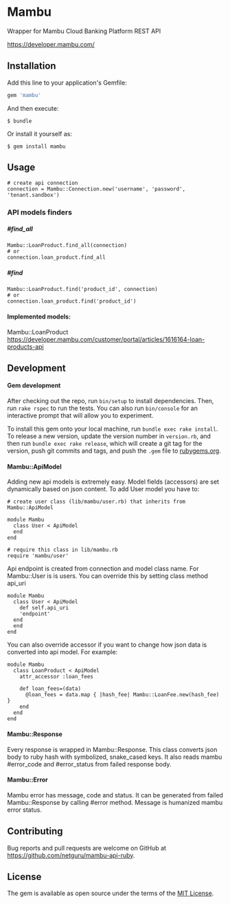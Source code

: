 # Mambu

Wrapper for Mambu Cloud Banking Platform REST API

https://developer.mambu.com/

## Installation

Add this line to your application's Gemfile:

```ruby
gem 'mambu'
```

And then execute:

    $ bundle

Or install it yourself as:

    $ gem install mambu

## Usage
    # create api connection
    connection = Mambu::Connection.new('username', 'password', 'tenant.sandbox')
### API models finders
##### #find_all
    Mambu::LoanProduct.find_all(connection)
    # or
    connection.loan_product.find_all
##### #find
    Mambu::LoanProduct.find('product_id', connection)
    # or
    connection.loan_product.find('product_id')

#### Implemented models:
Mambu::LoanProduct https://developer.mambu.com/customer/portal/articles/1616164-loan-products-api


## Development

#### Gem development
After checking out the repo, run `bin/setup` to install dependencies. Then, run `rake rspec` to run the tests. You can also run `bin/console` for an interactive prompt that will allow you to experiment.

To install this gem onto your local machine, run `bundle exec rake install`. To release a new version, update the version number in `version.rb`, and then run `bundle exec rake release`, which will create a git tag for the version, push git commits and tags, and push the `.gem` file to [rubygems.org](https://rubygems.org).

#### Mambu::ApiModel
Adding new api models is extremely easy. Model fields (accessors) are set dynamically based on json content. To add User model you have to:

    # create user class (lib/mambu/user.rb) that inherits from Mambu::ApiModel

    module Mambu
      class User < ApiModel
      end
    end

    # require this class in lib/mambu.rb
    require 'mambu/user'

Api endpoint is created from connection and model class name. For Mambu::User is is users. You can override this by setting class method api_uri

    module Mambu
      class User < ApiModel
        def self.api_uri
        'endpoint'
      end
      end
    end

You can also override accessor if you want to change how json data is converted into api model. For example:

    module Mambu
      class LoanProduct < ApiModel
        attr_accessor :loan_fees

        def loan_fees=(data)
          @loan_fees = data.map { |hash_fee| Mambu::LoanFee.new(hash_fee) }
        end
      end
    end

#### Mambu::Response
Every response is wrapped in Mambu::Response. This class converts json body to ruby hash with symbolized, snake_cased keys. It also reads mambu #error_code and #error_status from failed response body.

#### Mambu::Error
Mambu error has message, code and status. It can be generated from failed Mambu::Response by calling #error method. Message is humanized mambu error status.


## Contributing

Bug reports and pull requests are welcome on GitHub at https://github.com/netguru/mambu-api-ruby.


## License

The gem is available as open source under the terms of the [MIT License](http://opensource.org/licenses/MIT).
